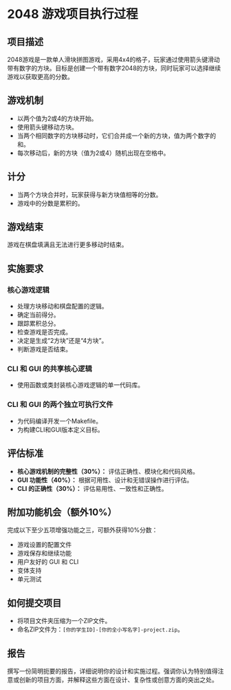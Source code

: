 # 2048 游戏项目执行过程

## 项目描述

2048游戏是一款单人滑块拼图游戏，采用4x4的格子，玩家通过使用箭头键滑动带有数字的方块。目标是创建一个带有数字2048的方块，同时玩家可以选择继续游戏以获取更高的分数。

## 游戏机制

- 以两个值为2或4的方块开始。
- 使用箭头键移动方块。
- 当两个相同数字的方块移动时，它们合并成一个新的方块，值为两个数字的和。
- 每次移动后，新的方块（值为2或4）随机出现在空格中。

## 计分

- 当两个方块合并时，玩家获得与新方块值相等的分数。
- 游戏中的分数是累积的。

## 游戏结束

游戏在棋盘填满且无法进行更多移动时结束。

## 实施要求

### 核心游戏逻辑

- 处理方块移动和棋盘配置的逻辑。
- 确定当前得分。
- 跟踪累积总分。
- 检查游戏是否完成。
- 决定是生成“2方块”还是“4方块”。
- 判断游戏是否结束。

### CLI 和 GUI 的共享核心逻辑

- 使用函数或类封装核心游戏逻辑的单一代码库。

### CLI 和 GUI 的两个独立可执行文件

- 为代码编译开发一个Makefile。
- 为构建CLI和GUI版本定义目标。

## 评估标准

- **核心游戏机制的完整性（30%）：** 评估正确性、模块化和代码风格。
- **GUI 功能性（40%）：** 根据可用性、设计和无错误操作进行评估。
- **CLI 的正确性（30%）：** 评估易用性、一致性和正确性。

## 附加功能机会（额外10%）

完成以下至少五项增强功能之三，可额外获得10%分数：

- 游戏设置的配置文件
- 游戏保存和继续功能
- 用户友好的 GUI 和 CLI
- 变体支持
- 单元测试

## 如何提交项目

- 将项目文件夹压缩为一个ZIP文件。
- 命名ZIP文件为：`[你的学生ID]-[你的全小写名字]-project.zip`。

## 报告

撰写一份简明扼要的报告，详细说明你的设计和实施过程。强调你认为特别值得注意或创新的项目方面，并解释这些方面在设计、复杂性或创意方面的突出之处。
